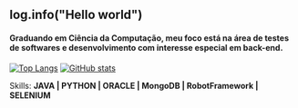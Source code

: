 ## log.info("Hello world")
<h4>Graduando em Ciência da Computação, meu foco está na área de testes de softwares e desenvolvimento com interesse especial em back-end.</h4>
  
[![Top Langs](https://github-readme-stats.vercel.app/api/top-langs/?username=yasmincsouza&langs_count=8&layout=donut&theme=tokyonight&hide_title=true)](https://github.com/anuraghazra/github-readme-stats)
[![GitHub stats](https://github-readme-stats.vercel.app/api?username=yasmincsouza&theme=tokyonight&hide_title=false&line_height=35&hide=stars,contribs&show_icons=true&&count_private=true)](https://github.com/anuraghazra/github-readme-stats)

Skills:
**JAVA | PYTHON | ORACLE | MongoDB | RobotFramework | SELENIUM**
